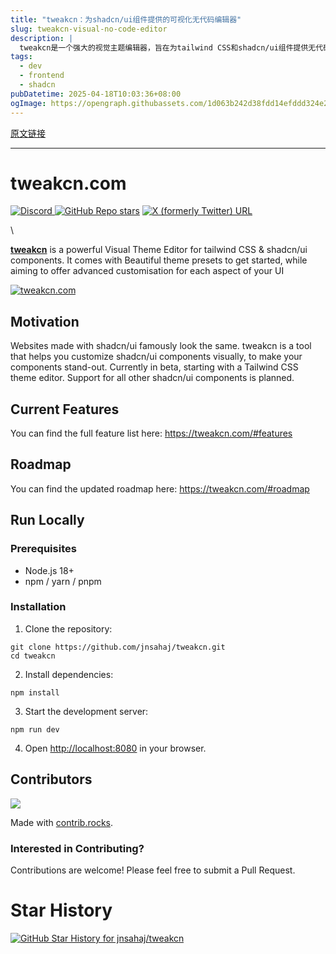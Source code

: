 ```yaml
---
title: "tweakcn：为shadcn/ui组件提供的可视化无代码编辑器"
slug: tweakcn-visual-no-code-editor
description: |
  tweakcn是一个强大的视觉主题编辑器，旨在为tailwind CSS和shadcn/ui组件提供无代码的定制体验。它带有美丽的主题预设，并计划支持所有shadcn/ui组件，帮助用户自定义和优化他们的UI组件。
tags: 
  - dev
  - frontend
  - shadcn
pubDatetime: 2025-04-18T10:03:36+08:00
ogImage: https://opengraph.githubassets.com/1d063b242d38fdd14efddd324e2d0bf0227d1a983f2a9da748c192101af0f3a0/jnsahaj/tweakcn
---
```


[原文链接](https://github.com/jnsahaj/tweakcn)

---

# tweakcn.com

[](#tweakcncom)

[![Discord](https://camo.githubusercontent.com/d8714e6dc7ac44d973152ae5b04ba899d93d2bc20086ccd63200920f85a43db8/68747470733a2f2f696d672e736869656c64732e696f2f646973636f72642f313335333431363836383736393137333537363f7374796c653d666f722d7468652d6261646765266c6f676f3d646973636f7264266c6f676f436f6c6f723d253233666666666666) ](https://discord.gg/Phs4u2NM3n)[![GitHub Repo stars](https://camo.githubusercontent.com/26d8ad15cc2a2268363caa9bff99b2a44fbba087d280b6bb0d8865f8bfc63a60/68747470733a2f2f696d672e736869656c64732e696f2f6769746875622f73746172732f6a6e736168616a2f747765616b636e3f7374796c653d666f722d7468652d6261646765266c6f676f3d676974687562)](https://camo.githubusercontent.com/26d8ad15cc2a2268363caa9bff99b2a44fbba087d280b6bb0d8865f8bfc63a60/68747470733a2f2f696d672e736869656c64732e696f2f6769746875622f73746172732f6a6e736168616a2f747765616b636e3f7374796c653d666f722d7468652d6261646765266c6f676f3d676974687562) [![X (formerly Twitter) URL](https://camo.githubusercontent.com/a42a3a6c55b797411fd40064222f2978111d26af9ce035960cb70ce0962aae3b/68747470733a2f2f696d672e736869656c64732e696f2f747769747465722f75726c3f75726c3d6874747073253341253246253246782e636f6d25324669616d736168616a5f78797a267374796c653d666f722d7468652d6261646765266c6f676f3d78266c6162656c3d25343069616d736168616a5f78797a26636f6c6f723d2532333030303030303030)](https://x.com/iamsahaj_xyz)

\


**[tweakcn](https://tweakcn.com)** is a powerful Visual Theme Editor for tailwind CSS & shadcn/ui components. It comes with Beautiful theme presets to get started, while aiming to offer advanced customisation for each aspect of your UI

[![tweakcn.com](/jnsahaj/tweakcn/raw/main/public/og-image.png)](https://github.com/jnsahaj/tweakcn/blob/main/public/og-image.png)

## Motivation

[](#motivation)

Websites made with shadcn/ui famously look the same. tweakcn is a tool that helps you customize shadcn/ui components visually, to make your components stand-out. Currently in beta, starting with a Tailwind CSS theme editor. Support for all other shadcn/ui components is planned.

## Current Features

[](#current-features)

You can find the full feature list here: <https://tweakcn.com/#features>

## Roadmap

[](#roadmap)

You can find the updated roadmap here: <https://tweakcn.com/#roadmap>

## Run Locally

[](#run-locally)

### Prerequisites

[](#prerequisites)

* Node.js 18+
* npm / yarn / pnpm

### Installation

[](#installation)

1. Clone the repository:

```
git clone https://github.com/jnsahaj/tweakcn.git
cd tweakcn
```

2. Install dependencies:

```
npm install
```

3. Start the development server:

```
npm run dev
```

4. Open <http://localhost:8080> in your browser.

## Contributors

[](#contributors)

[![](https://camo.githubusercontent.com/ed799cf1d22146286959f2a2662a79dd4643688f17372c4997cd397f3476e712/68747470733a2f2f636f6e747269622e726f636b732f696d6167653f7265706f3d6a6e736168616a2f747765616b636e)](https://github.com/jnsahaj/tweakcn/graphs/contributors)

Made with [contrib.rocks](https://contrib.rocks).

### Interested in Contributing?

[](#interested-in-contributing)

Contributions are welcome! Please feel free to submit a Pull Request.

# Star History

[](#star-history)

[![GitHub Star History for jnsahaj/tweakcn](https://camo.githubusercontent.com/5de1efd5844a9d8849983d37cd5c866b918a3ea59e590631077a768807b5cb66/68747470733a2f2f6170692e737461722d686973746f72792e636f6d2f7376673f7265706f733d6a6e736168616a2f747765616b636e26747970653d44617465)](https://star-history.com/#jnsahaj/tweakcn\&Date)


